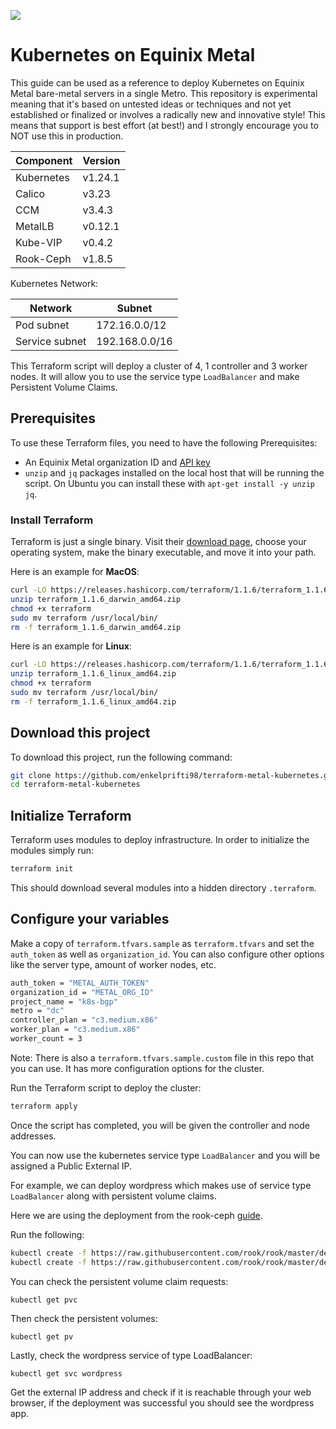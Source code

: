 ![](https://img.shields.io/badge/Stability-Experimental-red.svg)

Kubernetes on Equinix Metal
===========================

This guide can be used as a reference to deploy Kubernetes on Equinix Metal bare-metal servers in a single Metro.  This repository is experimental meaning that it's based on untested ideas or techniques and not yet established or finalized or involves a radically new and innovative style! This means that support is best effort (at best!) and I strongly encourage you to NOT use this in production.

| Component  | Version |
| ---------- | ------- |
| Kubernetes | v1.24.1 |
| Calico     | v3.23   |
| CCM        | v3.4.3  |
| MetalLB    | v0.12.1 |
| Kube-VIP   | v0.4.2  |
| Rook-Ceph  | v1.8.5  |

Kubernetes Network:

| Network                  | Subnet           |
| ------------------------ | ---------------- |
| Pod subnet               | 172.16.0.0/12    |
| Service subnet           | 192.168.0.0/16   |


This Terraform script will deploy a cluster of 4, 1 controller and 3 worker nodes. It will allow you to use the service type `LoadBalancer` and make Persistent Volume Claims.


## Prerequisites

To use these Terraform files, you need to have the following Prerequisites:

- An Equinix Metal organization ID and [API key](https://metal.equinix.com/developers/api/)
- `unzip` and `jq` packages installed on the local host that will be running the script. On Ubuntu you can install these with `apt-get install -y unzip jq`.


### Install Terraform

Terraform is just a single binary. Visit their [download page](https://www.terraform.io/downloads.html), choose your operating system, make the binary executable, and move it into your path.

Here is an example for **MacOS**:

```bash
curl -LO https://releases.hashicorp.com/terraform/1.1.6/terraform_1.1.6_darwin_amd64.zip
unzip terraform_1.1.6_darwin_amd64.zip
chmod +x terraform
sudo mv terraform /usr/local/bin/
rm -f terraform_1.1.6_darwin_amd64.zip
```

Here is an example for **Linux**:

```bash
curl -LO https://releases.hashicorp.com/terraform/1.1.6/terraform_1.1.6_linux_amd64.zip
unzip terraform_1.1.6_linux_amd64.zip
chmod +x terraform
sudo mv terraform /usr/local/bin/
rm -f terraform_1.1.6_linux_amd64.zip
```

## Download this project

To download this project, run the following command:

```bash
git clone https://github.com/enkelprifti98/terraform-metal-kubernetes.git
cd terraform-metal-kubernetes
```

## Initialize Terraform

Terraform uses modules to deploy infrastructure. In order to initialize the modules simply run:

```sh
terraform init
```

This should download several modules into a hidden directory `.terraform`.


## Configure your variables

Make a copy of `terraform.tfvars.sample` as `terraform.tfvars`  and set the `auth_token` as well as `organization_id`. You can also configure other options like the server type, amount of worker nodes, etc.

```sh
auth_token = "METAL_AUTH_TOKEN"
organization_id = "METAL_ORG_ID"
project_name = "k8s-bgp"
metro = "dc"
controller_plan = "c3.medium.x86"
worker_plan = "c3.medium.x86"
worker_count = 3
```

Note: There is also a `terraform.tfvars.sample.custom` file in this repo that you can use. It has more configuration options for the cluster.

Run the Terraform script to deploy the cluster:

```sh
terraform apply
```

Once the script has completed, you will be given the controller and node addresses.

You can now use the kubernetes service type `LoadBalancer` and you will be assigned a Public External IP.

For example, we can deploy wordpress which makes use of service type `LoadBalancer` along with persistent volume claims.
 
Here we are using the deployment from the rook-ceph [guide](https://rook.io/docs/rook/v1.7/ceph-block.html#consume-the-storage-wordpress-sample).

Run the following:

```sh
kubectl create -f https://raw.githubusercontent.com/rook/rook/master/deploy/examples/mysql.yaml
kubectl create -f https://raw.githubusercontent.com/rook/rook/master/deploy/examples/wordpress.yaml
```

You can check the persistent volume claim requests:

`kubectl get pvc`

Then check the persistent volumes:

`kubectl get pv`

Lastly, check the wordpress service of type LoadBalancer:

`kubectl get svc wordpress`

Get the external IP address and check if it is reachable through your web browser, if the deployment was successful you should see the wordpress app.
